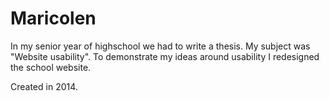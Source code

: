 # Maricolen

In my senior year of highschool we had to write a thesis. My subject was "Website usability". To demonstrate my ideas around usability I redesigned the school website.

Created in 2014.
